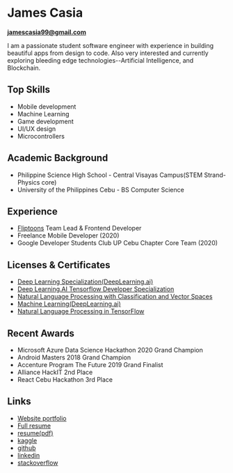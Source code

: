 # James Casia 
**jamescasia99@gmail.com** 

I am a passionate student software engineer with experience in building beautiful apps from design to code. Also very interested and currently exploring bleeding edge technologies--Artificial Intelligence, and Blockchain.

## Top Skills

* Mobile development
* Machine Learning
* Game development
* UI/UX design
* Microcontrollers


## Academic Background
* Philippine Science High School - Central Visayas Campus(STEM Strand-Physics core)
* University of the Philippines Cebu - BS Computer Science

## Experience
* [Fliptoons](https://www.fliptoons.ph) Team Lead & Frontend Developer
* Freelance Mobile Developer (2020)
* Google Developer Students Club UP Cebu Chapter Core Team (2020)
## Licenses & Certificates
* [Deep Learning Specialization(DeepLearning.ai)](https://www.coursera.org/account/accomplishments/specialization/certificate/2RLUT383L6CB)
* [Deep Learning.AI Tensorflow Developer Specialization](https://www.coursera.org/account/accomplishments/specialization/certificate/XB4UZ9A2F7CH)
* [Natural Language Processing with Classification and Vector Spaces](https://www.coursera.org/account/accomplishments/certificate/P7M2SSGYZF6K)
* [Machine Learning(DeepLearning.ai)](https://www.coursera.org/account/accomplishments/certificate/E6G7SH9XFEFT)
* [Natural Language Processing in TensorFlow](https://www.coursera.org/account/accomplishments/certificate/M4E3R85MYVX2)
## Recent Awards
* Microsoft Azure Data Science Hackathon 2020 Grand Champion
* Android Masters 2018 Grand Champion
* Accenture Program The Future 2019 Grand Finalist
* Alliance HackIT 2nd Place
* React Cebu Hackathon 3rd Place
## Links
* [Website portfolio](jamescasia.github.io)
* [Full resume](https://hackmd.io/x86QST5CQuWbA905m6n3Mw?view)
* [resume(pdf)](https://drive.google.com/file/d/11p0gLXFfkh573WpTfrJ-shzLOQmm36kq/view)
* [kaggle](https://www.kaggle.com/wayperwayp)
* [github](https://github.com/jamescasia)
* [linkedin](https://www.linkedin.com/in/james-casia-801a561b6/)
* [stackoverflow](https://stackoverflow.com/users/9577324/james-casia)

